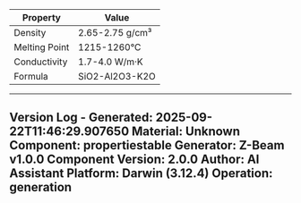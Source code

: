 | Property | Value |
|----------|-------|
| Density | 2.65-2.75 g/cm³ |
| Melting Point | 1215-1260°C |
| Conductivity | 1.7-4.0 W/m·K |
| Formula | SiO2-Al2O3-K2O |


---
Version Log - Generated: 2025-09-22T11:46:29.907650
Material: Unknown
Component: propertiestable
Generator: Z-Beam v1.0.0
Component Version: 2.0.0
Author: AI Assistant
Platform: Darwin (3.12.4)
Operation: generation
---